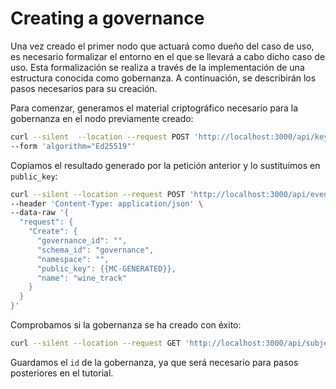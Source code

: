 # Creating a governance

Una vez creado el primer nodo que actuará como dueño del caso de uso, es necesario formalizar el entorno en el que se llevará a cabo dicho caso de uso. Esta formalización se realiza a través de la implementación de una estructura conocida como gobernanza. A continuación, se describirán los pasos necesarios para su creación.

Para comenzar, generamos el material criptográfico necesario para la gobernanza en el nodo previamente creado:

```bash
curl --silent  --location --request POST 'http://localhost:3000/api/keys' \
--form 'algorithm="Ed25519"'
```

Copiamos el resultado generado por la petición anterior y lo sustituimos en `public_key`:

```bash
curl --silent --location --request POST 'http://localhost:3000/api/event-requests' \
--header 'Content-Type: application/json' \
--data-raw '{
  "request": {
    "Create": {
      "governance_id": "",
      "schema_id": "governance",
      "namespace": "",
      "public_key": {{MC-GENERATED}},
      "name": "wine_track"
    }
  }
}'
```

Comprobamos si la gobernanza se ha creado con éxito:

```bash
curl --silent --location --request GET 'http://localhost:3000/api/subjects?subject_type=governances'
```

Guardamos el `id` de la gobernanza, ya que será necesario para pasos posteriores en el tutorial.